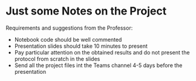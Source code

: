# Just some Notes on the Project

Requirements and suggestions from the Professor:
- Notebook code should be well commented
- Presentation slides should take 10 minutes to present
- Pay particular attention on the obtained results and do not present the protocol from scratch in the slides
- Send all the project files int the Teams channel 4-5 days before the presentation

